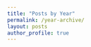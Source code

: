 ```yaml
---
title: "Posts by Year"
permalink: /year-archive/
layout: posts
author_profile: true
---
```

<!--
@@ -0,0 +1,6 @@
요 위에 꺼가 원래 위에 있있음.
-->
